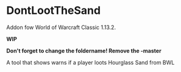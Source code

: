 # DontLootTheSand
Addon fow World of Warcraft Classic 1.13.2.

**WIP**

**Don't forget to change the foldername! Remove the -master**

A tool that shows warns if a player loots Hourglass Sand from BWL 